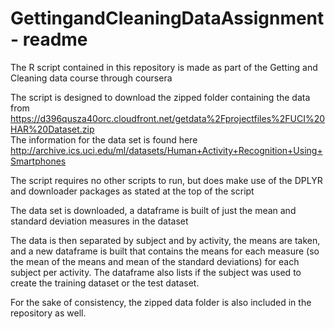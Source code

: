 # GettingandCleaningDataAssignment - readme
The R script contained in this repository is made as part of the Getting and Cleaning data course through coursera

The script is designed to download the zipped folder containing the data from 
https://d396qusza40orc.cloudfront.net/getdata%2Fprojectfiles%2FUCI%20HAR%20Dataset.zip  
The information for the data set is found here
http://archive.ics.uci.edu/ml/datasets/Human+Activity+Recognition+Using+Smartphones

The script requires no other scripts to run, but does make use of the DPLYR and downloader packages as stated at the top of the script

The data set is downloaded, a dataframe is built of just the mean and standard deviation measures in the dataset

The data is then separated by subject and by activity, the means are taken, and a new dataframe is built that contains the means for each measure (so the mean of the means and mean of the standard deviations) for each subject per activity. The dataframe also lists if the subject was used to create the training dataset or the test dataset. 

For the sake of consistency, the zipped data folder is also included in the repository as well.
